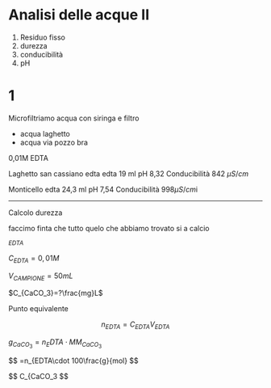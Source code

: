 # Analisi delle acque II
1. Residuo fisso
2. durezza
3. conducibilità
4. pH

# 1
Microfiltriamo acqua con siringa e filtro

* acqua laghetto 
* acqua via pozzo bra

0,01M EDTA



Laghetto san cassiano edta 
edta 19 ml
pH 8,32
Conducibilità 842 $\mu S/cm$ 

Monticello edta 24,3  ml
pH 7,54
Conducibilità 
998$\mu S /cm$i


---

Calcolo durezza

faccimo finta che tutto quelo che abbiamo trovato si a calcio


$_{EDTA}$

$C_{EDTA}=0,01M$

$V_{CAMPIONE}=50mL$

$C_{CaCO_3}=?\frac{mg}L$


Punto equivalente


$$
n_{EDTA}=C_{EDTA}V_{EDTA}
$$


$g_{CaCO_3}=n_EDTA\cdot MM_{CaCO_3}$


$$
=n_{EDTA\cdot 100\frac{g}{mol}
$$


$$
C_{CaCO_3
$$
<!--stackedit_data:
eyJoaXN0b3J5IjpbNzM2MTY4NDEsMTc3NDIxNDc5MywxOTIzMT
c1ODM3LC0xNzE2MDI0MDAsMTAwMjg1NDIyMSwtMTI1NzExOTQ4
LC0xNTEwMzc5OTYyLDEyNzEzNjUwMzIsMTU1MjgyMTk1LC0xNz
E4NTkyNzgxLDE3MjYzMDQ3ODhdfQ==
-->